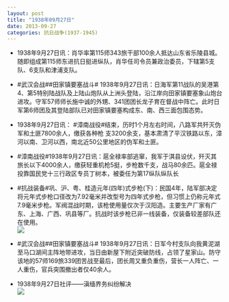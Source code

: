 ```yaml
---
layout: post
title: "1938年09月27日"
date: 2013-09-27
categories: 抗日战争(1937-1945)
---
```


<meta name="referrer" content="no-referrer" />

- 1938年9月27日讯：肖华率第115师343旅干部100余人抵达山东省乐陵县城。随即组成第115师东进抗日挺进纵队，肖华任司令员兼政治委员，下辖第5支队、6支队和津浦支队。 

- #武汉会战##田家镇要塞战斗# 1938年9月27日讯：日海军第11战队的吴港第4、第5特别陆战队及上陆山炮队从上洲头登陆，沿江岸向田家镇要塞象山炮台进攻。守军57师师长施中诚的外甥、341团团长龙子育在督战中阵亡。此时日军第6师团及其登陆部队已对田家镇要塞构成东、南、西三面包围态势。 

- 1938年9月27日讯： #漳南战役#结束，历时1个月左右时间，八路军共歼灭伪军和土匪7800余人，缴获各种枪 支3200余支，基本肃清了平汉铁路以东，漳河以南、卫河以西，南北近50公里地区的伪军和土匪。 

- #漳南战役#1938年9月27日讯：扈全禄率部逃窜，我军于淇县设伏，歼灭其旅长以下4000余人，缴获轻重机枪5挺，步枪数千支，战马80余匹。扈全禄投靠国民党十三行政区专员丁树本，被委任为第17纵队纵队长 

- #抗战装备#巩、沪、粤、桂造元年(四年)式步枪(下)：民国4年，陆军部决定将元年式步枪口径改为7.92毫米并改型号为四年式步枪，但习惯上仍称元年式7.9毫米步枪。军阀混战时期，该枪使用量仅次于汉阳造。主要生产厂家有广东、上海、广西、巩县等厂。抗战时该步枪已非一线装备，仅装备较差部队还在使用。 <br/><img src="https://ww2.sinaimg.cn/large/aca367d8jw1e90tsi9139j20f70rajs7.jpg" />

- #武汉会战##田家镇要塞战斗# 1938年9月27日讯：日军今村支队向我黄泥湖至马口湖间主阵地带进攻，当日由新屋下附近突破防线，占领了星家山。防守该地的57师169旅339团苦战至最后，团长周又重负重伤，营长一人阵亡、一人重伤，官兵突围撤出者仅40余人。 

- 1938年9月27日社评——滇缅界务纠纷解决 <br/><img src="https://ww1.sinaimg.cn/large/aca367d8jw1e90rpgk96oj20go102gs7.jpg" />


